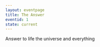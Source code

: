 ```yaml
---
layout: eventpage
title: The Answer
eventid: 1
state: current
---
```

Answer to life the universe and everything